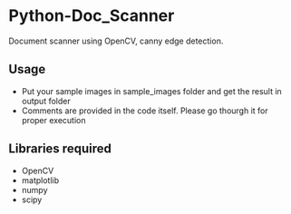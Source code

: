 # Python-Doc_Scanner
Document scanner using OpenCV, canny edge detection.

## Usage
- Put your sample images in sample_images folder and get the result in output folder
- Comments are provided in the code itself. Please go thourgh it for proper execution

## Libraries required
- OpenCV
- matplotlib
- numpy
- scipy
